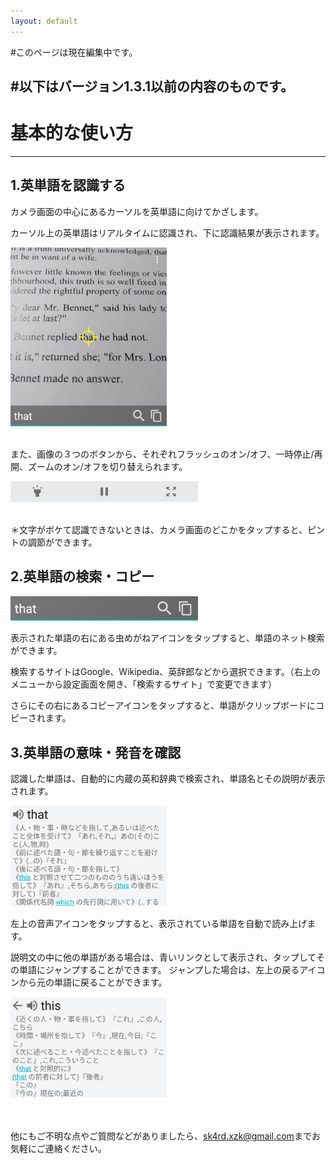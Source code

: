 ```yaml
---
layout: default
---
```


#このページは現在編集中です。

#以下はバージョン1.3.1以前の内容のものです。
---

# 基本的な使い方
---
## 1.英単語を認識する
カメラ画面の中心にあるカーソルを英単語に向けてかざします。

カーソル上の英単語はリアルタイムに認識され、下に認識結果が表示されます。

<img src="https://raw.githubusercontent.com/bjxytw/wordlens-help/master/images/image1.png" width="250"><br><br>

また、画像の３つのボタンから、それぞれフラッシュのオン/オフ、一時停止/再開、ズームのオン/オフを切り替えられます。

<img src="https://raw.githubusercontent.com/bjxytw/wordlens-help/master/images/image3.png" width="300"><br><br>

＊文字がボケて認識できないときは、カメラ画面のどこかをタップすると、ピントの調節ができます。

## 2.英単語の検索・コピー
<img src="https://raw.githubusercontent.com/bjxytw/wordlens-help/master/images/image2.png" width="300"><br>

表示された単語の右にある虫めがねアイコンをタップすると、単語のネット検索ができます。

検索するサイトはGoogle、Wikipedia、英辞郎などから選択できます。（右上のメニューから設定画面を開き、「検索するサイト」で変更できます）

さらにその右にあるコピーアイコンをタップすると、単語がクリップボードにコピーされます。

## 3.英単語の意味・発音を確認
認識した単語は、自動的に内蔵の英和辞典で検索され、単語名とその説明が表示されます。

<img src="https://raw.githubusercontent.com/bjxytw/wordlens-help/master/images/image4.png" width="250"><br>

左上の音声アイコンをタップすると、表示されている単語を自動で読み上げます。

説明文の中に他の単語がある場合は、青いリンクとして表示され、タップしてその単語にジャンプすることができます。
ジャンプした場合は、左上の戻るアイコンから元の単語に戻ることができます。

<img src="https://raw.githubusercontent.com/bjxytw/wordlens-help/master/images/image5.png" width="250"><br><br><br>

他にもご不明な点やご質問などがありましたら、<sk4rd.xzk@gmail.com>までお気軽にご連絡ください。
